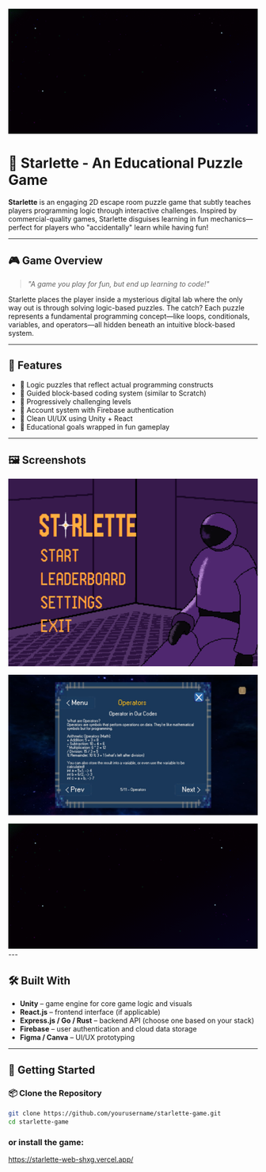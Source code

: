 
<!-- ![Header GIF](https://github.com/TazkieCT/starlette/blob/test_merge/images/pixil-gif-drawing.gif) -->
![Full Header with Background](https://github.com/TazkieCT/starlette/blob/test_merge/images/pixil-gif-drawing.gif)


# 🌟 Starlette - An Educational Puzzle Game

**Starlette** is an engaging 2D escape room puzzle game that subtly teaches players programming logic through interactive challenges. Inspired by commercial-quality games, Starlette disguises learning in fun mechanics—perfect for players who "accidentally" learn while having fun!

---

## 🎮 Game Overview

> _"A game you play for fun, but end up learning to code!"_

Starlette places the player inside a mysterious digital lab where the only way out is through solving logic-based puzzles. The catch? Each puzzle represents a fundamental programming concept—like loops, conditionals, variables, and operators—all hidden beneath an intuitive block-based system.

---

## 🧩 Features

- 🧠 Logic puzzles that reflect actual programming constructs
- 🧱 Guided block-based coding system (similar to Scratch)
- 🎯 Progressively challenging levels
- 🔐 Account system with Firebase authentication
- 🎨 Clean UI/UX using Unity + React
- 🚀 Educational goals wrapped in fun gameplay

---

## 🖼️ Screenshots

<p align="center">
<img src="images/MainMenuGuide.png" alt="Main Menu" width="600"/>
</p>

<p align="center">
<img src="images/MokkaDeviceExample.jpg" alt="Mokka Device" width="600"/>
</p>

<p align="center">
<!-- <img src="images/Custscene.jpg" alt="Game CutScene" width="600"/> -->
</p>

<img src="images/pixil-gif-drawing.gif" width="600"/>
---

## 🛠️ Built With

- **Unity** – game engine for core game logic and visuals
- **React.js** – frontend interface (if applicable)
- **Express.js / Go / Rust** – backend API (choose one based on your stack)
- **Firebase** – user authentication and cloud data storage
- **Figma / Canva** – UI/UX prototyping

---

## 🚀 Getting Started

### 📦 Clone the Repository

```bash
git clone https://github.com/yourusername/starlette-game.git
cd starlette-game
```
### or install the game:
https://starlette-web-shxg.vercel.app/


